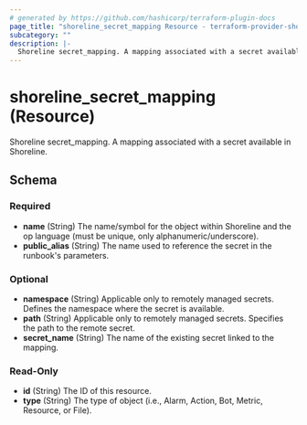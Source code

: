 ```yaml
---
# generated by https://github.com/hashicorp/terraform-plugin-docs
page_title: "shoreline_secret_mapping Resource - terraform-provider-shoreline"
subcategory: ""
description: |-
  Shoreline secret_mapping. A mapping associated with a secret available in Shoreline.
---
```


# shoreline_secret_mapping (Resource)

Shoreline secret_mapping. A mapping associated with a secret available in Shoreline.



<!-- schema generated by tfplugindocs -->
## Schema

### Required

- **name** (String) The name/symbol for the object within Shoreline and the op language (must be unique, only alphanumeric/underscore).
- **public_alias** (String) The name used to reference the secret in the runbook's parameters.

### Optional

- **namespace** (String) Applicable only to remotely managed secrets. Defines the namespace where the secret is available.
- **path** (String) Applicable only to remotely managed secrets. Specifies the path to the remote secret.
- **secret_name** (String) The name of the existing secret linked to the mapping.

### Read-Only

- **id** (String) The ID of this resource.
- **type** (String) The type of object (i.e., Alarm, Action, Bot, Metric, Resource, or File).
